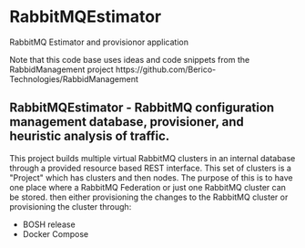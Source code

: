 # RabbitMQEstimator
<p>RabbitMQ Estimator and provisionor application</p>
<p>Note that this code base uses ideas and code snippets from the RabbidManagement project <a>https://github.com/Berico-Technologies/RabbidManagement<a></p>
<h2>RabbitMQEstimator - RabbitMQ configuration management database, provisioner, and heuristic analysis of traffic.</h2>
<p>This project builds multiple virtual RabbitMQ clusters in an internal database through a provided resource based REST interface. This set of clusters is a "Project" which has clusters and then nodes.  The purpose of this is to have one place where a RabbitMQ Federation or just one RabbitMQ cluster can be stored.  then either provisioning the changes to the RabbitMQ cluster or provisioning the cluster through:
<ul>
<li>BOSH release</li>
<li>Docker Compose</li>
</ul>
<p> 